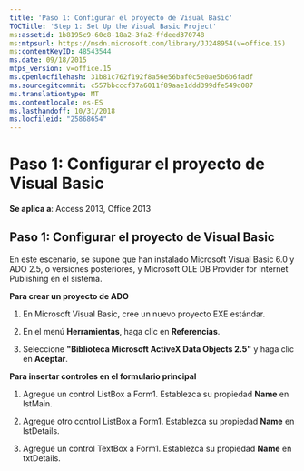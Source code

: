 ```yaml
---
title: 'Paso 1: Configurar el proyecto de Visual Basic'
TOCTitle: 'Step 1: Set Up the Visual Basic Project'
ms:assetid: 1b8195c9-60c8-18a2-3fa2-ffdeed370748
ms:mtpsurl: https://msdn.microsoft.com/library/JJ248954(v=office.15)
ms:contentKeyID: 48543544
ms.date: 09/18/2015
mtps_version: v=office.15
ms.openlocfilehash: 31b81c762f192f8a56e56baf0c5e0ae5b6b6fadf
ms.sourcegitcommit: c557bbcccf37a6011f89aae1ddd399dfe549d087
ms.translationtype: MT
ms.contentlocale: es-ES
ms.lasthandoff: 10/31/2018
ms.locfileid: "25868654"
---
```

# <a name="step-1-set-up-the-visual-basic-project"></a>Paso 1: Configurar el proyecto de Visual Basic


**Se aplica a**: Access 2013, Office 2013

## <a name="step-1-set-up-the-visual-basic-project"></a>Paso 1: Configurar el proyecto de Visual Basic

En este escenario, se supone que han instalado Microsoft Visual Basic 6.0 y ADO 2.5, o versiones posteriores, y Microsoft OLE DB Provider for Internet Publishing en el sistema.

**Para crear un proyecto de ADO**

1.  En Microsoft Visual Basic, cree un nuevo proyecto EXE estándar.

2.  En el menú **Herramientas**, haga clic en **Referencias**.

3.  Seleccione **"Biblioteca Microsoft ActiveX Data Objects 2.5"** y haga clic en **Aceptar**.

**Para insertar controles en el formulario principal**

1.  Agregue un control ListBox a Form1. Establezca su propiedad **Name** en lstMain.

2.  Agregue otro control ListBox a Form1. Establezca su propiedad **Name** en lstDetails.

3.  Agregue un control TextBox a Form1. Establezca su propiedad **Name** en txtDetails.


